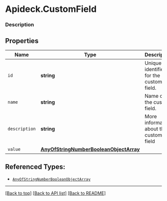 # Apideck.CustomField

### Description

## Properties
Name | Type | Description | Notes
------------ | ------------- | ------------- | -------------
`id` | **string** | Unique identifier for the custom field. | 
`name` | **string** | Name of the custom field. | [optional] 
`description` | **string** | More information about the custom field | [optional] 
`value` | [**AnyOfStringNumberBooleanObjectArray**](AnyOfStringNumberBooleanObjectArray.md) |  | [optional] 





## Referenced Types:



* [`AnyOfStringNumberBooleanObjectArray`](AnyOfStringNumberBooleanObjectArray.md)

---

[[Back to top]](#) [[Back to API list]](../../../../README.md#documentation-for-api-endpoints) [[Back to README]](../../../../README.md)


